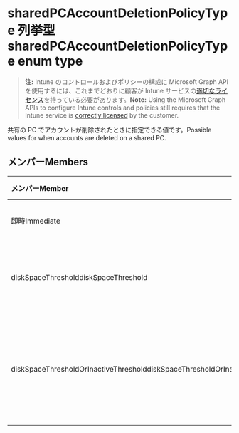 # <a name="sharedpcaccountdeletionpolicytype-enum-type"></a><span data-ttu-id="22892-101">sharedPCAccountDeletionPolicyType 列挙型</span><span class="sxs-lookup"><span data-stu-id="22892-101">sharedPCAccountDeletionPolicyType enum type</span></span>

> <span data-ttu-id="22892-102">**注:** Intune のコントロールおよびポリシーの構成に Microsoft Graph API を使用するには、これまでどおりに顧客が Intune サービスの[適切なライセンス](https://go.microsoft.com/fwlink/?linkid=839381)を持っている必要があります。</span><span class="sxs-lookup"><span data-stu-id="22892-102">**Note:** Using the Microsoft Graph APIs to configure Intune controls and policies still requires that the Intune service is [correctly licensed](https://go.microsoft.com/fwlink/?linkid=839381) by the customer.</span></span>

<span data-ttu-id="22892-103">共有の PC でアカウントが削除されたときに指定できる値です。</span><span class="sxs-lookup"><span data-stu-id="22892-103">Possible values for when accounts are deleted on a shared PC.</span></span>
## <a name="members"></a><span data-ttu-id="22892-104">メンバー</span><span class="sxs-lookup"><span data-stu-id="22892-104">Members</span></span>
|<span data-ttu-id="22892-105">メンバー</span><span class="sxs-lookup"><span data-stu-id="22892-105">Member</span></span>|<span data-ttu-id="22892-106">値</span><span class="sxs-lookup"><span data-stu-id="22892-106">Value</span></span>|<span data-ttu-id="22892-107">説明</span><span class="sxs-lookup"><span data-stu-id="22892-107">Description</span></span>|
|:---|:---|:---|
|<span data-ttu-id="22892-108">即時</span><span class="sxs-lookup"><span data-stu-id="22892-108">Immediate</span></span>|<span data-ttu-id="22892-109">0</span><span class="sxs-lookup"><span data-stu-id="22892-109">0%</span></span>|<span data-ttu-id="22892-110">すぐに削除します。</span><span class="sxs-lookup"><span data-stu-id="22892-110">Delete immediately.</span></span>|
|<span data-ttu-id="22892-111">diskSpaceThreshold</span><span class="sxs-lookup"><span data-stu-id="22892-111">diskSpaceThreshold</span></span>|<span data-ttu-id="22892-112">1</span><span class="sxs-lookup"><span data-stu-id="22892-112">-1</span></span>|<span data-ttu-id="22892-113">ディスク容量のしきい値を削除します。</span><span class="sxs-lookup"><span data-stu-id="22892-113">Delete at disk space threshold.</span></span>|
|<span data-ttu-id="22892-114">diskSpaceThresholdOrInactiveThreshold</span><span class="sxs-lookup"><span data-stu-id="22892-114">diskSpaceThresholdOrInactiveThreshold</span></span>|<span data-ttu-id="22892-115">2</span><span class="sxs-lookup"><span data-stu-id="22892-115">-2</span></span>|<span data-ttu-id="22892-116">ディスク容量のしきい値または非アクティブのしきい値を削除します。</span><span class="sxs-lookup"><span data-stu-id="22892-116">Delete at disk space threshold or inactive threshold.</span></span>|



